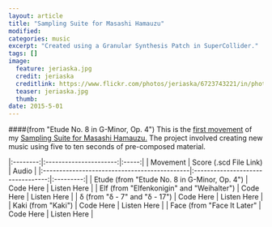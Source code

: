 ```yaml
---
layout: article
title: "Sampling Suite for Masashi Hamauzu"
modified:
categories: music
excerpt: "Created using a Granular Synthesis Patch in SuperCollider."
tags: []
image:
  feature: jeriaska.jpg
  credit: jeriaska
  creditlink: https://www.flickr.com/photos/jeriaska/6723743221/in/photolist-bf9WBg-qCfBWh-7EcnjN-7Ecn79-7E8wgX-7EcmHY-7E8w8H-7E8wGF-7E8wV2-7E8wsT-7EcmUy-7EcmAs-7Ecnf9-7Ecnth-7E8wxz
  teaser: jeriaska.jpg
  thumb:
date: 2015-5-01
---
```

####(from "Etude No. 8 in G-Minor, Op. 4")
This is the [first movement](https://soundcloud.com/capybarrage-reilly/etude-from-etude-no-8-in-g-minor-op-4?in=capybarrage-reilly/sets/sampling-suite-for-masashi-1) of my [Sampling Suite for Masashi Hamauzu.](https://soundcloud.com/capybarrage-reilly/sets/sampling-suite-for-masashi-1)  The project involved creating new music using five to ten seconds of pre-composed material.

|:--------:|:----------------------:|:-----:|
| Movement | Score (.scd File Link) | Audio |
|:---------------------------------------------|:---------------------------------:|:---------:|
| Etude (from "Etude No. 8 in G-Minor, Op. 4") | Code Here                         | Listen Here |
| Elf (from "Elfenkonigin" and "Weihalter") | Code Here | Listen Here |
| δ (from "δ - 7" and "δ - 17") | Code Here | Listen Here |
| Kaki (from "Kaki") | Code Here | Listen Here |
| Face (from "Face It Later" | Code Here | Listen Here |
